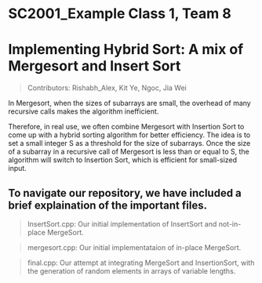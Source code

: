 # SC2001_Example Class 1, Team 8
# Implementing Hybrid Sort: A mix of Mergesort and Insert Sort

> Contributors: Rishabh_Alex, Kit Ye, Ngoc, Jia Wei

In Mergesort, when the sizes of subarrays are small, the overhead of many recursive
calls makes the algorithm inefficient. 

Therefore, in real use, we often combine Mergesort with Insertion Sort to come up with a hybrid sorting algorithm for better efficiency. The idea is to set a small integer S as a threshold for the size of subarrays.
Once the size of a subarray in a recursive call of Mergesort is less than or equal to S,
the algorithm will switch to Insertion Sort, which is efficient for small-sized input.


## To navigate our repository, we have included a brief explaination of the important files.

> InsertSort.cpp: Our initial implementation of InsertSort and not-in-place MergeSort.


> mergesort.cpp: Our initial implementataion of in-place MergeSort.


> final.cpp: Our attempt at integrating MergeSort and InsertionSort, with the generation of random elements in arrays of variable lengths.



